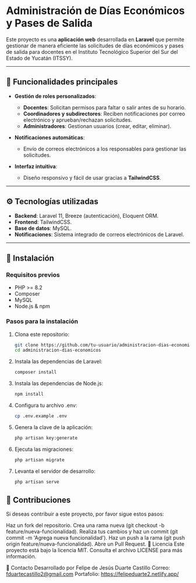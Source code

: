 # Administración de Días Económicos y Pases de Salida

Este proyecto es una **aplicación web** desarrollada en **Laravel** que permite gestionar de manera eficiente las solicitudes de días económicos y pases de salida para docentes en el Instituto Tecnológico Superior del Sur del Estado de Yucatán (ITSSY).

---

## 🚀 Funcionalidades principales

- **Gestión de roles personalizados**:
  - **Docentes**: Solicitan permisos para faltar o salir antes de su horario.
  - **Coordinadores y subdirectores**: Reciben notificaciones por correo electrónico y aprueban/rechazan solicitudes.
  - **Administradores**: Gestionan usuarios (crear, editar, eliminar).

- **Notificaciones automáticas**:
  - Envío de correos electrónicos a los responsables para gestionar las solicitudes.

- **Interfaz intuitiva**:
  - Diseño responsivo y fácil de usar gracias a **TailwindCSS**.

---

## ⚙️ Tecnologías utilizadas

- **Backend**: Laravel 11, Breeze (autenticación), Eloquent ORM.
- **Frontend**: TailwindCSS.
- **Base de datos**: MySQL.
- **Notificaciones**: Sistema integrado de correos electrónicos de Laravel.

---

## 📂 Instalación

### Requisitos previos
- PHP >= 8.2
- Composer
- MySQL
- Node.js & npm

### Pasos para la instalación

1. Clona este repositorio:
   ```bash
   git clone https://github.com/tu-usuario/administracion-dias-economicos.git
   cd administracion-dias-economicos
   ```


2. Instala las dependencias de Laravel:
    ```bash
    composer install
    ```

3. Instala las dependencias de Node.js:
    ```bash
    npm install
    ```

4. Configura tu archivo .env:
    ```bash
    cp .env.example .env
    ```

5. Genera la clave de la aplicación:
    ```bash
    php artisan key:generate
    ```

6. Ejecuta las migraciones:
    ```bash
    php artisan migrate
    ```

7. Levanta el servidor de desarrollo:
    ```bash
    php artisan serve
    ```

## 🤝 Contribuciones
Si deseas contribuir a este proyecto, por favor sigue estos pasos:

Haz un fork del repositorio.
Crea una rama nueva (git checkout -b feature/nueva-funcionalidad).
Realiza tus cambios y haz un commit (git commit -m 'Agrega nueva funcionalidad').
Haz un push a la rama (git push origin feature/nueva-funcionalidad).
Abre un Pull Request.
📄 Licencia
Este proyecto está bajo la licencia MIT. Consulta el archivo LICENSE para más información.

📧 Contacto
Desarrollado por Felipe de Jesús Duarte Castillo
Correo: fduartecastillo2@gmail.com
Portafolio: https://felipeduarte2.netlify.app/



